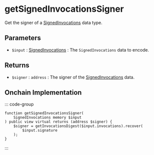 # getSignedInvocationsSigner

Get the signer of a [SignedInvocations](/base-types/SignedInvocations) data type.

## Parameters

- `$input` : [SignedInvocations](/base-types/SignedInvocations) : The `SignedInvocations` data to encode.

## Returns

- `$signer` : `address` : The signer of the [SignedInvocations](/base-types/SignedInvocations) data.

## Onchain Implementation

::: code-group

``` solidity [Types.sol:getSignedInvocationsSigner]
function getSignedInvocationsSigner(
	SignedInvocations memory $input
) public view virtual returns (address $signer) {
	$signer = getInvocationsDigest($input.invocations).recover(
		$input.signature
	);
}
```

:::